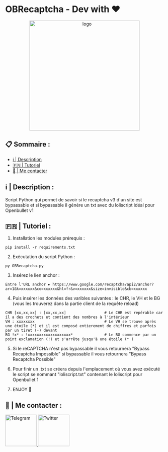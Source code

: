 # OBRecaptcha - Dev with :heart:

<p align="center">
  <img src="https://i.imgur.com/2ZVQP1y.png" width="350" title="logo">
</p>

## :clipboard: Sommaire :

- [:information_source: | Description](#description)
- [:fr: | Tutoriel](#tutoriel)
- [:speech_balloon: | Me contacter](#contact)


<div id='description'/> 

## :information_source: | Description :
Script Python qui permet de savoir si le recaptcha v3 d'un site est bypassable et si bypassable il génère un txt avec du loliscript idéal pour Openbullet v1

<div id='tutoriel'/> 

## :fr: | Tutoriel :
1. Installation les modules prérequis :
```
pip install -r requirements.txt
```

2. Exécutation du script Python :
```
py OBRecaptcha.py
```

3. Insérez le lien anchor :
```
Entre l'URL anchor ► https://www.google.com/recaptcha/api2/anchor?ar=1&k=xxxxxx&co=xxxxxx&hl=fr&v=xxxxxx&size=invisible&cb=xxxxxx
```

4. Puis insérer les données des varibles suivantes : le CHR, le VH et le BG (vous les trouverez dans la partie client de la requête reload)
```
CHR [xx,xx,xx] : [xx,xx,xx]                 # Le CHR est repérable car il a des crochets et contient des nombres à l'intérieur
VH : xxxxxxxx                               # Le VH se trouve après une étoile (*) et il est composé entierement de chiffres et parfois par un tiret (-) devant
BG !x* : !xxxxxxxxxxxxxxxxxxx*              # Le BG commence par un point exclamation (!) et s'arrête jusqu'à une étoile (* )
```

5. Si le reCAPTCHA n'est pas bypassable il vous retournera "Bypass Recaptcha Impossible" si bypassable il vous retournera "Bypass Recaptcha Possible"

6. Pour finir un .txt se créera depuis l'emplacement où vous avez exécuté le script se nommant "loliscript.txt" contenant le loliscript pour Openbullet 1

7. ENJOY :tada:

<div id='contact'/> 

## :speech_balloon: | Me contacter :

<a href="https://t.me/Ell10T_4lD3rS0n">
<img src="https://i.imgur.com/R8MjNmT.png"  alt="Telegram" width="100" height="100"/>
</a>
<a href="https://twitter.com/Ell10T_4lD3rS0n">
<img src="https://i.imgur.com/zIKc8id.png"  alt="Twitter" width="100" height="100"/>
</a>
